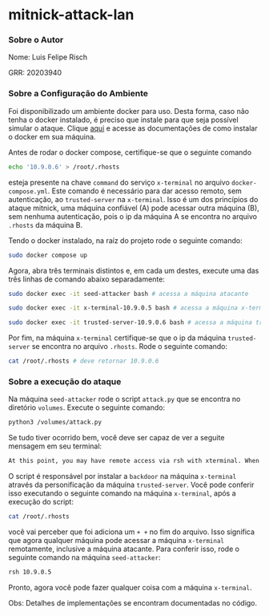 # mitnick-attack-lan

### Sobre o Autor
Nome: Luis Felipe Risch

GRR: 20203940

### Sobre a Configuração do Ambiente
Foi disponibilizado um ambiente docker para uso. Desta forma, caso não tenha o docker instalado, é preciso que instale para que seja possível simular o ataque. Clique [aqui](https://docs.docker.com/engine/install/) e acesse as documentações de como instalar o docker em sua máquina.

Antes de rodar o docker compose, certifique-se que o seguinte comando 
```bash
echo '10.9.0.6' > /root/.rhosts
```

esteja presente na chave `command` do serviço `x-terminal` no arquivo `docker-compose.yml`. Este comando é necessário para dar acesso remoto, sem autenticação, ao `trusted-server` na `x-terminal`. Isso é um dos princípios do ataque mitnick, uma máquina confiável (A) pode acessar outra máquina (B), sem nenhuma autenticação, pois o ip da máquina A se encontra no arquivo `.rhosts` da máquina B. 

Tendo o docker instalado, na raíz do projeto rode o seguinte comando: 
```bash
sudo docker compose up
```

Agora, abra três terminais distintos e, em cada um destes, execute uma das três linhas de comando abaixo separadamente:
```bash
sudo docker exec -it seed-attacker bash # acessa a máquina atacante
```
```bash
sudo docker exec -it x-terminal-10.9.0.5 bash # acessa a máquina x-terminal
```
```bash
sudo docker exec -it trusted-server-10.9.0.6 bash # acessa a máquina trusted-server
```
Por fim, na máquina `x-terminal` certifique-se que o ip da máquina `trusted-server` se encontra no arquivo `.rhosts`. Rode o seguinte comando: 

```bash
cat /root/.rhosts # deve retornar 10.9.0.6
```

### Sobre a execução do ataque
Na máquina `seed-attacker` rode o script `attack.py` que se encontra no diretório `volumes`. Execute o seguinte comando: 

```bash
python3 /volumes/attack.py
```

Se tudo tiver ocorrido bem, você deve ser capaz de ver a seguite mensagem em seu terminal: 

```txt
At this point, you may have remote access via rsh with xterminal. When this script stops running, just type on terminal the following command: rsh 10.9.0.5. Bye bye :)
```

O script é responsável por instalar a `backdoor` na máquina `x-terminal` através da personificação da máquina `trusted-server`. Você pode conferir isso executando o seguinte comando na máquina `x-terminal`, após a execução do script: 

```bash
cat /root/.rhosts
```

você vai perceber que foi adiciona um `+ +` no fim do arquivo. Isso significa que agora qualquer máquina pode acessar a máquina `x-terminal` remotamente, inclusive a máquina atacante. Para conferir isso, rode o seguinte comando na máquina `seed-attacker`: 

```bash
rsh 10.9.0.5
```

Pronto, agora você pode fazer qualquer coisa com a máquina `x-terminal`. 

Obs: Detalhes de implementações se encontram documentadas no código.




